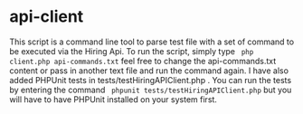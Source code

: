 # api-client

This script is a command line tool to parse test file with a set of command to be executed via the Hiring Api. To run the script, simply type 
<code> php client.php api-commands.txt</code> feel free to change the  api-commands.txt content or pass in another text file and run the command again. I have also added PHPUnit tests in tests/testHiringAPIClient.php . You can run the tests by entering the command <code> phpunit tests/testHiringAPIClient.php</code> but you will have to have PHPUnit installed on your system first.
